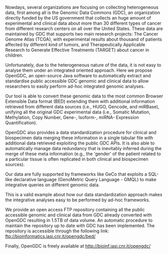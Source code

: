 Nowdays, several organizations are focusing on collecting heterogeneous data, 
first among all is the Genomic Data Commons (GDC), an organization directly 
funded by the US government that collects an huge amount of experimental and
clinical data about more than 30 different types of cancer from different 
research centers on all over the United States. These data are maintained
by GDC that supports two main research projects: The Cancer Genome Atlas (TCGA),
with experimental results about thousand of patients affected by different
kind of tumors, and Therapeutically Applicable Research to Generate Effective 
Treatments (TARGET) about cancer in children.

Unfortunately, due to the heterogeneous nature of the data, it is not easy
to analyse them under an integrated oriented approach.
Here we propose OpenGDC, an open-source Java software to automatically extract
and standardise public accessible GDC genomic and clinical data to allow 
researchers to easily perform ad-hoc integrated genomic analyses.

Our tool is able to convert these genomic data to the most common Browser 
Extensible Data format (BED) extending them with additional information 
retrieved from different data sources (i.e., HUGO, Gencode, and miRBase),
unifying all the original GDC experimental data (i.e., Somatic Mutation,
Methylation, Copy Number, Gene-, Isoform-, miRNA-  Expression Quantification).

OpenGDC also provides a data standardization procedure for clinical and
biospecimen data merging these information in a single tabular file
with additional data retrieved exploiting the public GDC APIs. 
It is also able to automatically manage data redundancy that is inevitably 
inferred during the merge of these meta information (e.g., the 'gender' 
of the patient related to a particular tissue is often replicated in both 
clinical and biospecimen sources).

Our data are fully supported by frameworks like GeCo that exploits a SQL-like 
declarative language (GenoMetric Query Language - GMQL) to make integrative 
queries on different genomic data.

This is a valid example about how our data standardization approach makes 
the integrative analyses easy to be performed by ad-hoc frameworks.

We provide an open access FTP repository containing all the public accessible
genomic and clinical data from GDC already converted with OpenGDC resulting
in 1.5TB of data volume.
An automatic procedure to maintain the repository up to date with GDC has been
implemented. The repository is accessible through the following link:
ftp://bioinformatics.iasi.cnr.it/opengdc/bed/

Finally, OpenGDC is freely available at http://bioinf.iasi.cnr.it/opengdc/
